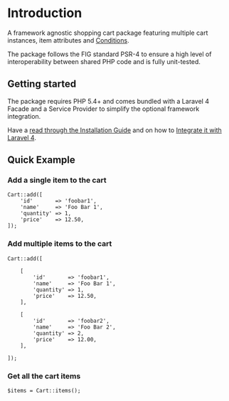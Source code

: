 # Introduction

A framework agnostic shopping cart package featuring multiple cart instances, item attributes and [Conditions](http://www.cartalyst.com/manual/conditions).

The package follows the FIG standard PSR-4 to ensure a high level of interoperability between shared PHP code and is fully unit-tested.

## Getting started

The package requires PHP 5.4+ and comes bundled with a Laravel 4 Facade and a Service Provider to simplify the optional framework integration.

Have a [read through the Installation Guide]({url}/introduction/installation) and
on how to [Integrate it with Laravel 4]({url}/introduction/laravel-4).

## Quick Example

### Add a single item to the cart

	Cart::add([
		'id'       => 'foobar1',
		'name'     => 'Foo Bar 1',
		'quantity' => 1,
		'price'    => 12.50,
	]);

### Add multiple items to the cart

	Cart::add([

		[
			'id'       => 'foobar1',
			'name'     => 'Foo Bar 1',
			'quantity' => 1,
			'price'    => 12.50,
		],

		[
			'id'       => 'foobar2',
			'name'     => 'Foo Bar 2',
			'quantity' => 2,
			'price'    => 12.00,
		],

	]);

### Get all the cart items

	$items = Cart::items();
